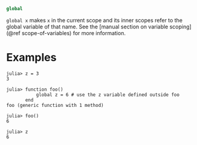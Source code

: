 ```julia
global
```

`global x` makes `x` in the current scope and its inner scopes refer to the global variable of that name. See the [manual section on variable scoping](@ref scope-of-variables) for more information.

# Examples

```jldoctest
julia> z = 3
3

julia> function foo()
           global z = 6 # use the z variable defined outside foo
       end
foo (generic function with 1 method)

julia> foo()
6

julia> z
6
```
